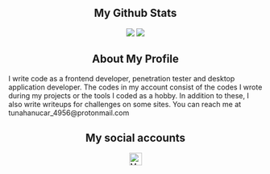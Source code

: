 <h2 align="center">My Github Stats</h2>
<p align="center"><img src="https://github-readme-stats.vercel.app/api?username=tunahanucar&show_icons=true&theme=radical"/>
  <img src="https://github-readme-stats.vercel.app/api/top-langs/?username=tunahanucar&theme=radical&layout=compact¾langs_count=6"/></p>


<h2 align="center">About My Profile</h2>
<p>     I write code as a frontend developer, penetration tester and desktop application developer. The codes in my account consist of the codes I wrote during my projects or the tools I coded as a hobby. In addition to these, I also write writeups for challenges on some sites. You can reach me at <a>tunahanucar_4956@protonmail.com</a></p>


<h2 align="center">My social accounts</h2>
<p align="center">
<a href="https://instagram.com/tunahanucar1933">
  <img src="https://www.vectorlogo.zone/logos/instagram/instagram-icon.svg" alt="My instagram profile" height="25" width="25" />
</a>
</p>
